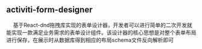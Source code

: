 ## activiti-form-designer  
&ensp;&ensp; 基于React-dnd拖拽库实现的表单设计器，开发者可以进行简单的二次开发就能实现一款满足业务需求的表单设计组件。该设计器的核心思想是对整个表单布局进行保存，在展示时从数据库得到相应的布局schema文件反向解析即可
